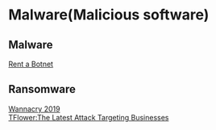 # Malware(Malicious software)
## Malware
[Rent a Botnet](http://m.boannews.com/html/detail.html?idx=83102)<br>
## Ransomware

[Wannacry 2019](http://m.boannews.com/html/detail.html?idx=83066)<br>
[TFlower:The Latest Attack Targeting Businesses](https://blog.alyac.co.kr/2520)<br>
